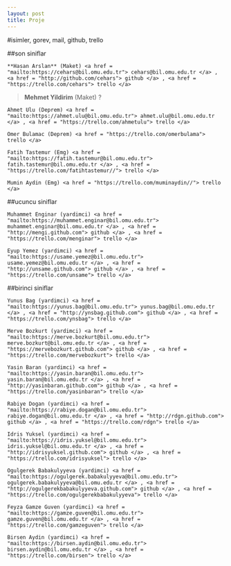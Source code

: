 ```yaml
---
layout: post
title: Proje
---
```

#isimler, gorev, mail, github, trello
>
##son siniflar
>
    **Hasan Arslan** (Maket) <a href = "mailto:https://cehars@bil.omu.edu.tr"> cehars@bil.omu.edu.tr </a> , <a href = "http://github.com/cehars"> github </a> , <a href = "https://trello.com/cehars"> trello </a>
>    **Mehmet Yildirim** (Maket) ?

    Ahmet Ulu (Deprem) <a href = "mailto:https://ahmet.ulu@bil.omu.edu.tr"> ahmet.ulu@bil.omu.edu.tr </a> , <a href = "https://trello.com/ahmetulu"> trello </a>

    Omer Bulamac (Deprem) <a href = "https://trello.com/omerbulama"> trello </a>

    Fatih Tastemur (Emg) <a href = "mailto:https://fatih.tastemur@bil.omu.edu.tr"> fatih.tastemur@bil.omu.edu.tr </a> , <a href = "https://trello.com/fatihtastemur//"> trello </a>

    Mumin Aydin (Emg) <a href = "https://trello.com/muminaydin//"> trello </a>
##ucuncu siniflar
>
    Muhammet Enginar (yardimci) <a href = "mailto:https://muhammet.enginar@bil.omu.edu.tr"> muhammet.enginar@bil.omu.edu.tr </a> , <a href = "http://mengi.github.com"> github </a> , <a href = "https://trello.com/menginar"> trello </a>
    
    Eyup Yemez (yardimci) <a href = "mailto:https://usame.yemez@bil.omu.edu.tr"> usame.yemez@bil.omu.edu.tr </a> , <a href = "http://unsame.github.com"> github </a> , <a href = "https://trello.com/unsame"> trello </a>
##birinci siniflar
>
    Yunus Bag (yardimci) <a href = "mailto:https://yunus.bag@bil.omu.edu.tr"> yunus.bag@bil.omu.edu.tr </a> , <a href = "http://ynsbag.github.com"> github </a> , <a href = "https://trello.com/ynsbag"> trello </a>

    Merve Bozkurt (yardimci) <a href = "mailto:https://merve.bozkurt@bil.omu.edu.tr"> merve.bozkurt@bil.omu.edu.tr </a> , <a href = "https://mervebozkurt.github.com"> github </a> , <a href = "https://trello.com/mervebozkurt"> trello </a>

    Yasin Baran (yardimci) <a href = "mailto:https://yasin.baran@bil.omu.edu.tr"> yasin.baran@bil.omu.edu.tr </a> , <a href = "http://yasinbaran.github.com"> github </a> , <a href = "https://trello.com/yasinbaran"> trello </a>

    Rabiye Dogan (yardimci) <a href = "mailto:https://rabiye.dogan@bil.omu.edu.tr"> rabiye.dogan@bil.omu.edu.tr </a> , <a href = "http://rdgn.github.com"> github </a> , <a href = "https://trello.com/rdgn"> trello </a>

    Idris Yuksel (yardimci) <a href = "mailto:https://idris.yuksel@bil.omu.edu.tr"> idris.yuksel@bil.omu.edu.tr </a> , <a href = "http://idrisyuksel.github.com"> github </a> , <a href = "https://trello.com/idrisyuksel"> trello </a>

    Ogulgerek Babakulyyeva (yardimci) <a href = "mailto:https://ogulgerek.babakulyyeva@bil.omu.edu.tr"> ogulgerek.babakulyyeva@bil.omu.edu.tr </a> , <a href = "http://ogulgerekbabakulyyeva.github.com"> github </a> , <a href = "https://trello.com/ogulgerekbabakulyyeva"> trello </a>

    Feyza Gamze Guven (yardimci) <a href = "mailto:https://gamze.guven@bil.omu.edu.tr"> gamze.guven@bil.omu.edu.tr </a> , <a href = "https://trello.com/gamzeguven"> trello </a>

    Birsen Aydin (yardimci) <a href = "mailto:https://birsen.aydin@bil.omu.edu.tr"> birsen.aydin@bil.omu.edu.tr </a> , <a href = "https://trello.com/birsen"> trello </a>
